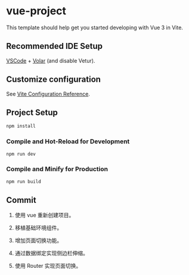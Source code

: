 # vue-project

This template should help get you started developing with Vue 3 in Vite.

## Recommended IDE Setup

[VSCode](https://code.visualstudio.com/) + [Volar](https://marketplace.visualstudio.com/items?itemName=Vue.volar) (and disable Vetur).

## Customize configuration

See [Vite Configuration Reference](https://vitejs.dev/config/).

## Project Setup

```sh
npm install
```

### Compile and Hot-Reload for Development

```sh
npm run dev
```

### Compile and Minify for Production

```sh
npm run build
```

## Commit

1. 使用 vue 重新创建项目。

2. 移植基础环境组件。

3. 增加页面切换功能。

4. 通过数据绑定实现侧边栏伸缩。

5. 使用 Router 实现页面切换。
